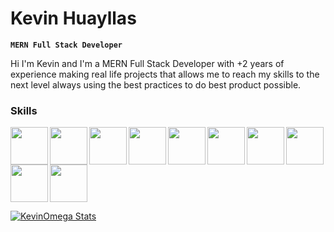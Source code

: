 # Kevin Huayllas

**`MERN Full Stack Developer`**

Hi I'm Kevin and I'm a MERN Full Stack Developer with +2 years of experience making real life projects
that allows me to reach my skills to the next level always using the best practices to do best product
possible.

### Skills

<img src="https://cdn.jsdelivr.net/gh/devicons/devicon/icons/html5/html5-original.svg" width="60px" align="left" >
<img src="https://cdn.jsdelivr.net/gh/devicons/devicon/icons/css3/css3-original.svg" width="60px" align="left" >
<img src="https://cdn.jsdelivr.net/gh/devicons/devicon/icons/javascript/javascript-original.svg" width="60px" align="left" >
<img src="https://cdn.jsdelivr.net/gh/devicons/devicon/icons/sass/sass-original.svg" width="60px"  align="left">
<img src="https://cdn.jsdelivr.net/gh/devicons/devicon/icons/typescript/typescript-original.svg" width="60px"  align="left">
<img src="https://cdn.jsdelivr.net/gh/devicons/devicon/icons/d3js/d3js-original.svg" width="60px" align="left" >
<img src="https://cdn.jsdelivr.net/gh/devicons/devicon/icons/react/react-original.svg" width="60px" align="left" >
<img src="https://cdn.jsdelivr.net/gh/devicons/devicon/icons/redux/redux-original.svg" width="60px" align="left" >
<img src="https://cdn.jsdelivr.net/gh/devicons/devicon/icons/nodejs/nodejs-plain-wordmark.svg" width="60px" align="left" >
<img src="https://cdn.jsdelivr.net/gh/devicons/devicon/icons/mongodb/mongodb-plain-wordmark.svg" width="60px"" >


[![KevinOmega Stats](https://github-readme-stats.vercel.app/api?username=KevinOmega)](https://github.com/anuraghazra/github-readme-stats)

<!---
KevinOmega/KevinOmega is a ✨ special ✨ repository because its `README.md` (this file) appears on your GitHub profile.
You can click the Preview link to take a look at your changes.
--->
